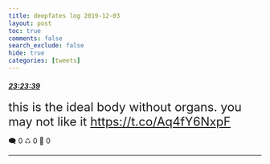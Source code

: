 ```yaml
---
title: deepfates log 2019-12-03
layout: post
toc: true
comments: false
search_exclude: false
hide: true
categories: [tweets]
---
```



#### <a href = "https://twitter.com/deepfates/status/1202111202530230272">*23:23:39*</a>

<font size="5">this is the ideal body without organs. you may not like it  https://t.co/Aq4fY6NxpF</font>



🗨️ 0 ♺ 0 🤍  0   

---
    
            

